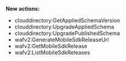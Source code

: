 **New actions:**

- clouddirectory:GetAppliedSchemaVersion
- clouddirectory:UpgradeAppliedSchema
- clouddirectory:UpgradePublishedSchema
- wafv2:GenerateMobileSdkReleaseUrl
- wafv2:GetMobileSdkRelease
- wafv2:ListMobileSdkReleases
